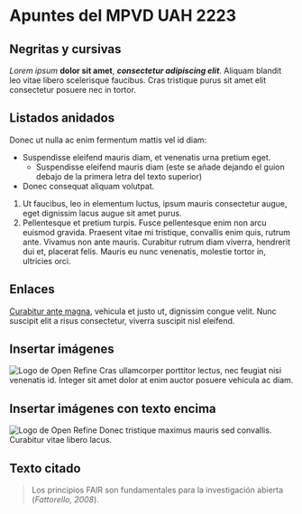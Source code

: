 # Apuntes del MPVD UAH 2223

## Negritas y cursivas

*Lorem ipsum* **dolor sit amet**, ***consectetur adipiscing elit***. Aliquam blandit leo vitae libero scelerisque faucibus. Cras tristique purus sit amet elit consectetur posuere nec in tortor.

## Listados anidados

 Donec ut nulla ac enim fermentum mattis vel id diam:
 
- Suspendisse eleifend mauris diam, et venenatis urna pretium eget.
  - Suspendisse eleifend mauris diam (este se añade dejando el guion debajo de la primera letra del texto superior)
- Donec consequat aliquam volutpat. 
1. Ut faucibus, leo in elementum luctus, ipsum mauris consectetur augue, eget dignissim lacus augue sit amet purus.
2. Pellentesque et pretium turpis. Fusce pellentesque enim non arcu euismod gravida. Praesent vitae mi tristique, convallis enim quis, rutrum ante. Vivamus non ante mauris. Curabitur rutrum diam viverra, hendrerit dui et, placerat felis. Mauris eu nunc venenatis, molestie tortor in, ultricies orci.

## Enlaces

[Curabitur ante magna](https://openrefine.org/), vehicula et justo ut, dignissim congue velit. Nunc suscipit elit a risus consectetur, viverra suscipit nisl eleifend.

## Insertar imágenes

![Logo de Open Refine](https://d33wubrfki0l68.cloudfront.net/3c988a78f4ddfdf4302932d866feda499368476d/d1ae7/img/openrefine_logo.svg) Cras ullamcorper porttitor lectus, nec feugiat nisi venenatis id. Integer sit amet dolor at enim auctor posuere vehicula ac diam.

## Insertar imágenes con texto encima

![Logo de Open Refine](https://d33wubrfki0l68.cloudfront.net/3c988a78f4ddfdf4302932d866feda499368476d/d1ae7/img/openrefine_logo.svg "Aquí va el logo de Open Refine") Donec tristique maximus mauris sed convallis. Curabitur vitae libero lacus.

## Texto citado

> Los principios FAIR son fundamentales para la investigación abierta (*Fattorello, 2008*).


